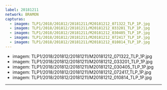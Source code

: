 ```yaml
---
label: 20181211
network: BRAMON
capturas:
  - imagem: TLP1/2018/201812/20181211/M20181212_071322_TLP_1P.jpg
  - imagem: TLP1/2018/201812/20181211/M20181212_033201_TLP_1P.jpg
  - imagem: TLP1/2018/201812/20181211/M20181212_030405_TLP_1P.jpg
  - imagem: TLP1/2018/201812/20181211/M20181212_072417_TLP_1P.jpg
  - imagem: TLP1/2018/201812/20181211/M20181212_010814_TLP_1P.jpg
---
```

  - imagem: TLP1/2018/201812/20181211/M20181212_071322_TLP_1P.jpg
  - imagem: TLP1/2018/201812/20181211/M20181212_033201_TLP_1P.jpg
  - imagem: TLP1/2018/201812/20181211/M20181212_030405_TLP_1P.jpg
  - imagem: TLP1/2018/201812/20181211/M20181212_072417_TLP_1P.jpg
  - imagem: TLP1/2018/201812/20181211/M20181212_010814_TLP_1P.jpg
---
